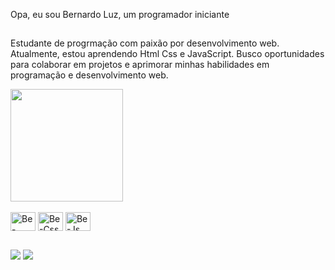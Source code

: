 Opa, eu sou Bernardo Luz, um programador iniciante


##

Estudante de progrmação com paixão por desenvolvimento web. Atualmente, estou aprendendo Html Css e JavaScript. Busco oportunidades para colaborar em projetos e aprimorar minhas habilidades em programação e desenvolvimento web.


<div>    
<img height="180em" src="https://github-readme-stats.vercel.app/api?username=tbakira&show_icons=true&theme=dark&include_all_commits=true"/>


</div>

 
<div style="display: inline_block"><br>
  <img align="center" alt="Be-Html" height="30" width="40" src="https://cdn.jsdelivr.net/gh/devicons/devicon@latest/icons/html5/html5-original.svg">
  <img align="center" alt="Be-Css" height="30" width="40" src="https://cdn.jsdelivr.net/gh/devicons/devicon@latest/icons/css3/css3-original.svg">
 <img align="center" alt="Be-Js" height="30" width="40" src= "https://cdn.jsdelivr.net/gh/devicons/devicon@latest/icons/javascript/javascript-original.svg">
</div>


##

<div>
  <a href ="mailto:beluzmartins@gmail.com"><img src="https://img.shields.io/badge/Gmail-D14836?style=for-the-badge&logo=gmail&logoColor=white" target="_blank"></a>
  <a href ="https://www.instagram.com/eo_beee/"><img src="https://img.shields.io/badge/Instagram-E4405F?style=for-the-badge&logo=instagram&logoColor=white" target="_blank"></a>
</div>


